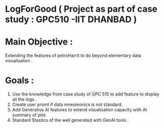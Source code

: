 # LogForGood ( Project as part of case study : GPC510 -IIT DHANBAD )
# Main Objective : 
Extending the features of petroHarrit to do beyond elementary data visualisation .
# Goals :
1. Use the knowledge from case study of GPC 515 to add feature to display all the logs .
2. Create user promt if data mneomonics is not standard.
3. Add Generative AI features to extend visualisation capacity with AI summary of plot.
4. Standard Stastics of the well generated with GenAI tools .
   
